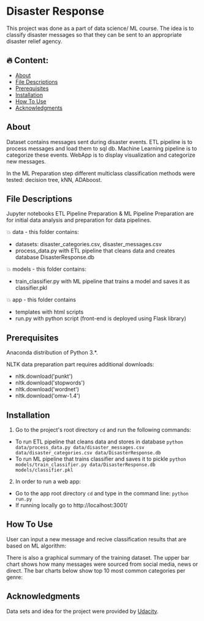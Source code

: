 # Disaster Response
This project was done as a part of data science/ ML course. The idea is to classify disaster messages so that they can be sent to an appropriate disaster relief agency.    

## 🔥 Content:

- [About](#about)
- [File Descriptions](#file-descriptions)
- [Prerequisites](#prerequisites)
- [Installation](#installation)
- [How To Use](#howtouse)
- [Acknowledgments](#acknowledgments)

## About
Dataset contains messages sent during disaster events. ETL pipeline is to process messages and load them to sql db. Machine Learning pipeline is to categorize these events. WebApp is to display visualization and categorize new messages.

In the ML Preparation step different multiclass classification methods were tested: decision tree, kNN, ADAboost.

## File Descriptions
Jupyter notebooks ETL Pipeline Preparation & ML Pipeline Preparation are for initial data analysis and preparation for data pipelines.

💥 data -  this folder contains:
+ datasets: disaster_categories.csv, disaster_messages.csv
+ process_data.py with ETL pipeline that cleans data and creates database DisasterResponse.db

💥 models - this folder contains:
+ train_classifier.py with ML pipeline that trains a model and saves it as classifier.pkl

💥 app - this folder contains
+ templates with html scripts
+ run.py with python script (front-end is deployed using Flask library)

## Prerequisites
Anaconda distribution of Python 3.*.

NLTK data preparation part requires additional downloads:
- nltk.download('punkt')
- nltk.download('stopwords')
- nltk.download('wordnet')
- nltk.download('omw-1.4')

## Installation
1. Go to the project's root directory `cd` and run the following commands:
- To run ETL pipeline that cleans data and stores in database
        `python data/process_data.py data/disaster_messages.csv data/disaster_categories.csv data/DisasterResponse.db`
- To run ML pipeline that trains classifier and saves it to pickle
        `python models/train_classifier.py data/DisasterResponse.db models/classifier.pkl`

2. In order to run a web app: 
- Go to the app root directory `cd` and type in the command line: `python run.py`
- If running locally go to http://localhost:3001/

## How To Use
User can input a new message and recive classification results that are based on ML algorithm: 


There is also a graphical summary of the training dataset. The upper bar chart shows how many messages were sourced from social media, news or direct. The bar charts below show top 10 most common categories per genre:



## Acknowledgments
Data sets and idea for the project were provided by [Udacity](https://www.udacity.com/).